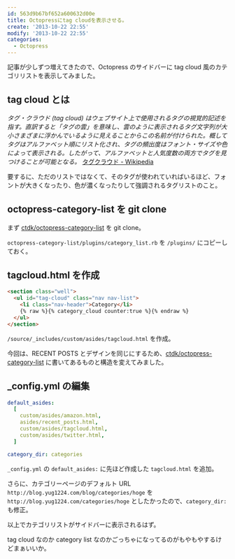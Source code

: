 ```yaml
---
id: 563d9b67bf652a600632d00e
title: Octopressにtag cloudを表示させる。
create: '2013-10-22 22:55'
modify: '2013-10-22 22:55'
categories:
  - Octopress
---
```


記事が少しずつ増えてきたので、Octopress のサイドバーに tag cloud 風のカテゴリリストを表示してみました。

## tag cloud とは

_タグ・クラウド (tag cloud) はウェブサイト上で使用されるタグの視覚的記述を指す。直訳すると「タグの雲」を意味し、雲のように表示されるタグ文字列が大小さまざまに浮かんでいるように見えることからこの名前が付けられた。概してタグはアルファベット順にリスト化され、タグの頻出度はフォント・サイズや色によって表示される。したがって、アルファベットと人気度数の両方でタグを見つけることが可能となる。_ [タグクラウド - Wikipedia](http://ja.wikipedia.org/wiki/タグクラウド)

要するに、ただのリストではなくて、そのタグが使われていればいるほど、フォントが大きくなったり、色が濃くなったりして強調されるタグリストのこと。

<!-- more -->

## octopress-category-list を git clone

まず [ctdk/octopress-category-list](https://github.com/ctdk/octopress-category-list) を git clone。

`octopress-category-list/plugins/category_list.rb` を `/plugins/` にコピーしておく。

## tagcloud.html を作成

```html
<section class="well">
  <ul id="tag-cloud" class="nav nav-list">
    <li class="nav-header">Category</li>
    {% raw %}{% category_cloud counter:true %}{% endraw %}
  </ul>
</section>
```

`/source/_includes/custom/asides/tagcloud.html` を作成。

今回は、RECENT POSTS とデザインを同じにするため、[ctdk/octopress-category-list](https://github.com/ctdk/octopress-category-list) に書いてあるものと構造を変えてみました。

## \_config.yml の編集

```yaml
default_asides:
  [
    custom/asides/amazon.html,
    asides/recent_posts.html,
    custom/asides/tagcloud.html,
    custom/asides/twitter.html,
  ]

category_dir: categories
```

`_config.yml` の `default_asides:` に先ほど作成した `tagcloud.html` を追加。

さらに、カテゴリーページのデフォルト URL `http://blog.yug1224.com/blog/categories/hoge` を `http://blog.yug1224.com/categories/hoge` としたかったので、`category_dir:` も修正。

以上でカテゴリリストがサイドバーに表示されるはず。

tag cloud なのか category list なのかごっちゃになってるのがもやもやするけどまぁいいか。
